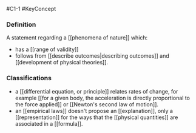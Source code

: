 #C1-1
#KeyConcept 

### Definition
A statement regarding a [[phenomena of nature]] which:

- has a [[range of validity]]
- follows from [[describe outcomes|describing outcomes]] and [[development of physical theories]].

### Classifications
- a [[differential equation, or principle]] relates rates of change, for example [[for a given body, the acceleration is directly proportional to the force applied]] or [[Newton's second law of motion]].
- an [[empirical laws]] doesn't propose an [[explanation]], only a [[representation]] for the ways that the [[physical quantities]] are associated in a [[formula]].